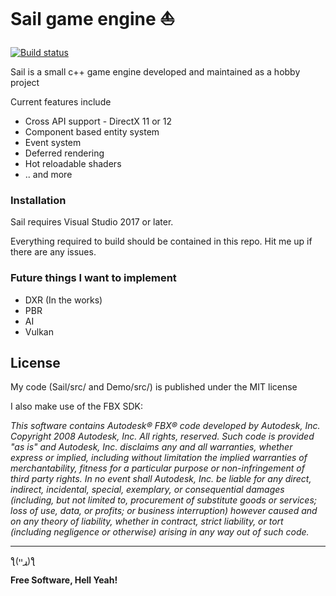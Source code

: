 
# Sail game engine :sailboat:

[![Build status](https://ci.appveyor.com/api/projects/status/aqy3xsricje3cv28/branch/master?svg=true)](https://ci.appveyor.com/project/Piratkopia13/sail/branch/master)

Sail is a small c++ game engine developed and maintained as a hobby project

Current features include
  - Cross API support - DirectX 11 or 12 
  - Component based entity system
  - Event system
  - Deferred rendering
  - Hot reloadable shaders
  - .. and more

### Installation

Sail requires Visual Studio 2017 or later.

Everything required to build should be contained in this repo. Hit me up if there are any issues.


### Future things I want to implement

 - DXR (In the works)
 - PBR
 - AI
 - Vulkan

License
----

My code (Sail/src/ and Demo/src/) is published under the MIT license

I also make use of the FBX SDK:

*This software contains Autodesk® FBX® code developed by Autodesk, Inc. Copyright 2008 Autodesk, Inc. All rights, reserved. Such code is provided "as is" and Autodesk, Inc. disclaims any and all warranties, whether express or implied, including without limitation the implied warranties of merchantability, fitness for a particular purpose or non-infringement of third party rights. In no event shall Autodesk, Inc. be liable for any direct, indirect, incidental, special, exemplary, or consequential damages (including, but not limited to, procurement of substitute goods or services; loss of use, data, or profits; or business interruption) however caused and on any theory of liability, whether in contract, strict liability, or tort (including negligence or otherwise) arising in any way out of such code.*

----

ƪ(ړײ)‎ƪ​​

**Free Software, Hell Yeah!**
